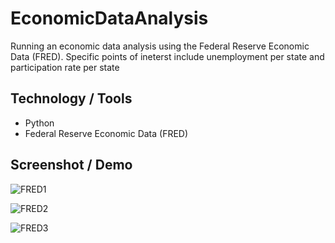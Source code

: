 # EconomicDataAnalysis

Running an economic data analysis using the Federal Reserve Economic Data (FRED). Specific points of ineterst include unemployment per state and participation rate per state

## Technology / Tools

- Python
- Federal Reserve Economic Data (FRED)

## Screenshot / Demo

![FRED1](https://github.com/GerardRosario/EconomicDataAnalysis/assets/55461102/0f9cffd6-619c-48eb-b490-967697a4bc79)

![FRED2](https://github.com/GerardRosario/EconomicDataAnalysis/assets/55461102/d96eb7de-796f-4b45-a835-e4bf0a591375)

![FRED3](https://github.com/GerardRosario/EconomicDataAnalysis/assets/55461102/cc4ceb64-c259-4719-8a47-afc7ae148a86)


